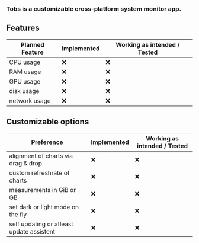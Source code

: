 ### Tobs is a customizable cross-platform system monitor app.

## Features

| Planned Feature | Implemented | Working as intended / Tested |
| --------------- | ----------- | ---------------------------- |
| CPU usage       | ❌          | ❌                           |
| RAM usage       | ❌          | ❌                           |
| GPU usage       | ❌          | ❌                           |
| disk usage      | ❌          | ❌                           |
| network usage   | ❌          | ❌                           |

## Customizable options

| Preference                                | Implemented | Working as intended / Tested |
| ----------------------------------------- | ----------- | ---------------------------- |
| alignment of charts via drag & drop       | ❌          | ❌                           |
| custom refreshrate of charts              | ❌          | ❌                           |
| measurements in GiB or GB                 | ❌          | ❌                           |
| set dark or light mode on the fly         | ❌          | ❌                           |
| self updating or atleast update assistent | ❌          | ❌                           |
